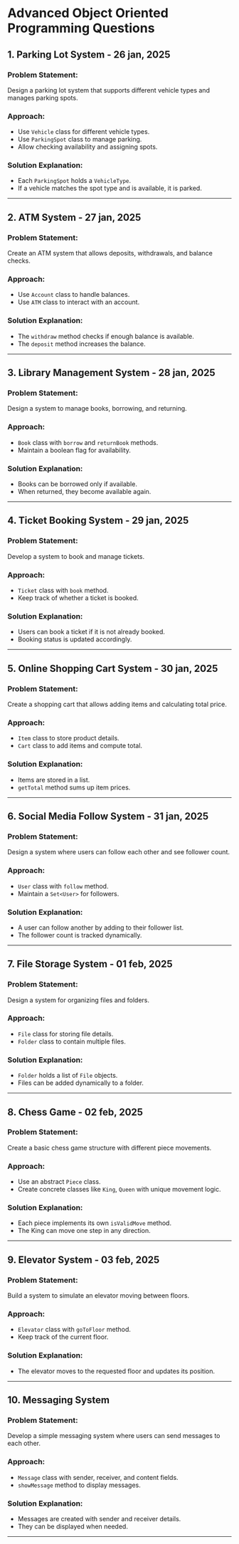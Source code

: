 # Advanced Object Oriented Programming Questions

## 1. Parking Lot System - 26 jan, 2025
### Problem Statement:
Design a parking lot system that supports different vehicle types and manages parking spots.

### Approach:
- Use `Vehicle` class for different vehicle types.
- Use `ParkingSpot` class to manage parking.
- Allow checking availability and assigning spots.

### Solution Explanation:
- Each `ParkingSpot` holds a `VehicleType`.
- If a vehicle matches the spot type and is available, it is parked.

---

## 2. ATM System - 27 jan, 2025
### Problem Statement:
Create an ATM system that allows deposits, withdrawals, and balance checks.

### Approach:
- Use `Account` class to handle balances.
- Use `ATM` class to interact with an account.

### Solution Explanation:
- The `withdraw` method checks if enough balance is available.
- The `deposit` method increases the balance.

---

## 3. Library Management System - 28 jan, 2025
### Problem Statement:
Design a system to manage books, borrowing, and returning.

### Approach:
- `Book` class with `borrow` and `returnBook` methods.
- Maintain a boolean flag for availability.

### Solution Explanation:
- Books can be borrowed only if available.
- When returned, they become available again.

---

## 4. Ticket Booking System - 29 jan, 2025
### Problem Statement:
Develop a system to book and manage tickets.

### Approach:
- `Ticket` class with `book` method.
- Keep track of whether a ticket is booked.

### Solution Explanation:
- Users can book a ticket if it is not already booked.
- Booking status is updated accordingly.

---

## 5. Online Shopping Cart System - 30 jan, 2025
### Problem Statement:
Create a shopping cart that allows adding items and calculating total price.

### Approach:
- `Item` class to store product details.
- `Cart` class to add items and compute total.

### Solution Explanation:
- Items are stored in a list.
- `getTotal` method sums up item prices.

---

## 6. Social Media Follow System - 31 jan, 2025
### Problem Statement:
Design a system where users can follow each other and see follower count.

### Approach:
- `User` class with `follow` method.
- Maintain a `Set<User>` for followers.

### Solution Explanation:
- A user can follow another by adding to their follower list.
- The follower count is tracked dynamically.

---

## 7. File Storage System - 01 feb, 2025
### Problem Statement:
Design a system for organizing files and folders.

### Approach:
- `File` class for storing file details.
- `Folder` class to contain multiple files.

### Solution Explanation:
- `Folder` holds a list of `File` objects.
- Files can be added dynamically to a folder.

---

## 8. Chess Game - 02 feb, 2025
### Problem Statement:
Create a basic chess game structure with different piece movements.

### Approach:
- Use an abstract `Piece` class.
- Create concrete classes like `King`, `Queen` with unique movement logic.

### Solution Explanation:
- Each piece implements its own `isValidMove` method.
- The King can move one step in any direction.

---

## 9. Elevator System - 03 feb, 2025
### Problem Statement:
Build a system to simulate an elevator moving between floors.

### Approach:
- `Elevator` class with `goToFloor` method.
- Keep track of the current floor.

### Solution Explanation:
- The elevator moves to the requested floor and updates its position.

---

## 10. Messaging System
### Problem Statement:
Develop a simple messaging system where users can send messages to each other.

### Approach:
- `Message` class with sender, receiver, and content fields.
- `showMessage` method to display messages.

### Solution Explanation:
- Messages are created with sender and receiver details.
- They can be displayed when needed.

---
